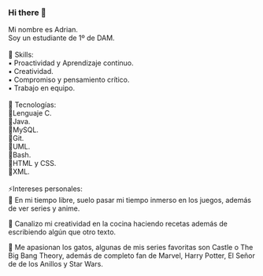 ### Hi there 👋
Mi nombre es Adrian.<br>
Soy un estudiante de 1º de DAM.<br>
<br>
🧠 Skills:<br>
▪️ Proactividad y Aprendizaje continuo.<br>
▪️ Creatividad.<br>
▪️ Compromiso y pensamiento crítico.<br>
▪️ Trabajo en equipo.<br>
<br>
🚀 Tecnologías:<br>
📌Lenguaje C.<br>
📌Java.<br>
📌MySQL.<br>
📌Git.<br>
📌UML.<br>
📌Bash.<br>
📌HTML y CSS.<br>
📌XML.<br>
<br>
⚡Intereses personales:<br>
🌟 En mi tiempo libre, suelo pasar mi tiempo inmerso en los juegos, además de ver series y anime.<br>

🌟 Canalizo mi creatividad en la cocina haciendo recetas además de escribiendo algún que otro texto.<br>

🌟 Me apasionan los gatos, algunas de mis series favoritas son Castle o The Big Bang Theory, además de completo fan de Marvel, Harry Potter, El Señor de
de los Anillos y Star Wars.

<!--
**naxxomme/naxxomme** is a ✨ _special_ ✨ repository because its `README.md` (this file) appears on your GitHub profile.

Here are some ideas to get you started:

- 🔭 I’m currently working on ...
- 🌱 I’m currently learning ...
- 👯 I’m looking to collaborate on ...
- 🤔 I’m looking for help with ...
- 💬 Ask me about ...
- 📫 How to reach me: ...
- 😄 Pronouns: ...
- ⚡ Fun fact: ...
-->
